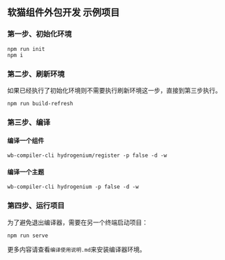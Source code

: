 ## 软猫组件外包开发 示例项目

### 第一步、初始化环境
```shell
npm run init
npm i
```

### 第二步、刷新环境
如果已经执行了初始化环境则不需要执行刷新环境这一步，直接到第三步执行。
```shell
npm run build-refresh
```

### 第三步、编译
#### 编译一个组件
```shell
wb-compiler-cli hydrogenium/register -p false -d -w
```

#### 编译一个主题
```shell
wb-compiler-cli hydrogenium -p false -d -w
```

### 第四步、运行项目
为了避免退出编译器，需要在另一个终端启动项目：
```shell
npm run serve
```

更多内容请查看`编译使用说明.md`来安装编译器环境。
